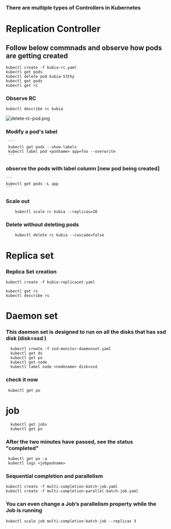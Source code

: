 ### There are multiple types of Controllers in Kubernetes

# Replication Controller

## Follow below commnads and observe how pods are getting created 

    kubectl create -f kubia-rc.yaml
    kubectl get pods
    kubectl delete pod kubia-53thy
    kubectl get pods
    kubectl get rc

 ### Observe RC

    kubectl describe rc kubia



![delete-rc-pod.png](https://github.com/shivamjhalabfiles/kubernetes-lab/blob/master/images/delete-rc-pod.png)



 ### Modify a pod's label 
     ```
     kubectl get pods --show-labels
     kubectl label pod <podname> app=foo --overwrite
     ```
### observe the pods with label column [new pod being created]
    ```
    kubectl get pods -L app
    ```
  
### Scale out
```
    kubectl scale rc kubia --replicas=10
```

### Delete without deleting pods 
```
    kubectl delete rc kubia --cascade=false
```
   
  # Replica set
   
 ### Replica Set creation 
    kubectl create -f kubia-replicaset.yaml

    kubectl get rs 
    kubectl describe rs
 
# Daemon set
 
 ### This daemon set is designed to run on all the disks that has ssd disk (disk=ssd )
      kubectl create -f ssd-monitor-daemonset.yaml
      kubectl get ds
      kubectl get po
      kubectl get node
      kubectl label node <nodename> disk=ssd
 
 ### check it now 
     kubectl get po
  
# job
      kubectl get jobs
      kubectl get po

### After the two minutes have passed, see the status "completed"
     kubectl get po -a
     kubectl logs <jobpodname>

### Sequential completion and parallelism

    kubectl create -f multi-completion-batch-job.yaml
    kubectl create -f multi-completion-parallel-batch-job.yaml
### You can even change a Job’s parallelism property while the Job is running
    kubectl scale job multi-completion-batch-job --replicas 3
